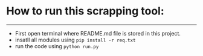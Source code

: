 # How to run this scrapping tool:
---
- First open terminal where README.md file is stored in this project.
- insatll all modules using `pip install -r req.txt`
- run the code using `python run.py`
